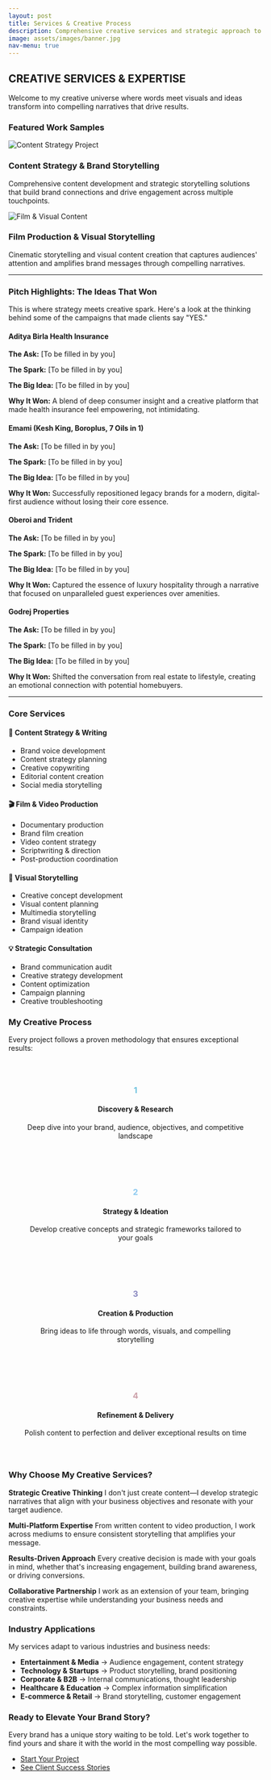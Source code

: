 ```yaml
---
layout: post
title: Services & Creative Process
description: Comprehensive creative services and strategic approach to storytelling
image: assets/images/banner.jpg
nav-menu: true
---
```


## CREATIVE SERVICES & EXPERTISE

Welcome to my creative universe where words meet visuals and ideas transform into compelling narratives that drive results.

### Featured Work Samples

<div class="row">
    <div class="6u 12u$(small)">
        <div class="box">
            <span class="image fit">
                <img src="assets/images/pic01.jpg" alt="Content Strategy Project" />
            </span>
            <h3>Content Strategy & Brand Storytelling</h3>
            <p>Comprehensive content development and strategic storytelling solutions that build brand connections and drive engagement across multiple touchpoints.</p>
        </div>
    </div>
    <div class="6u$ 12u$(small)">
        <div class="box">
            <span class="image fit">
                <img src="assets/images/work_sample_2.jpg" alt="Film & Visual Content" />
            </span>
            <h3>Film Production & Visual Storytelling</h3>
            <p>Cinematic storytelling and visual content creation that captures audiences' attention and amplifies brand messages through compelling narratives.</p>
        </div>
    </div>
</div>

<hr class="major" />

### Pitch Highlights: The Ideas That Won

This is where strategy meets creative spark. Here's a look at the thinking behind some of the campaigns that made clients say "YES."

<div class="row">
    <div class="6u 12u$(medium)">
        <div class="box">
            <h4>Aditya Birla Health Insurance</h4>
            <p><strong>The Ask:</strong> [To be filled in by you]</p>
            <p><strong>The Spark:</strong> [To be filled in by you]</p>
            <p><strong>The Big Idea:</strong> [To be filled in by you]</p>
            <p><strong>Why It Won:</strong> A blend of deep consumer insight and a creative platform that made health insurance feel empowering, not intimidating.</p>
        </div>
    </div>
    <div class="6u$ 12u$(medium)">
        <div class="box">
            <h4>Emami (Kesh King, Boroplus, 7 Oils in 1)</h4>
            <p><strong>The Ask:</strong> [To be filled in by you]</p>
            <p><strong>The Spark:</strong> [To be filled in by you]</p>
            <p><strong>The Big Idea:</strong> [To be filled in by you]</p>
            <p><strong>Why It Won:</strong> Successfully repositioned legacy brands for a modern, digital-first audience without losing their core essence.</p>
        </div>
    </div>
</div>

<div class="row">
    <div class="6u 12u$(medium)">
        <div class="box">
            <h4>Oberoi and Trident</h4>
            <p><strong>The Ask:</strong> [To be filled in by you]</p>
            <p><strong>The Spark:</strong> [To be filled in by you]</p>
            <p><strong>The Big Idea:</strong> [To be filled in by you]</p>
            <p><strong>Why It Won:</strong> Captured the essence of luxury hospitality through a narrative that focused on unparalleled guest experiences over amenities.</p>
        </div>
    </div>
    <div class="6u$ 12u$(medium)">
        <div class="box">
            <h4>Godrej Properties</h4>
            <p><strong>The Ask:</strong> [To be filled in by you]</p>
            <p><strong>The Spark:</strong> [To be filled in by you]</p>
            <p><strong>The Big Idea:</strong> [To be filled in by you]</p>
            <p><strong>Why It Won:</strong> Shifted the conversation from real estate to lifestyle, creating an emotional connection with potential homebuyers.</p>
        </div>
    </div>
</div>

<hr class="major" />

### Core Services

<div class="row">
    <div class="6u 12u$(medium)">
        <h4>📝 Content Strategy & Writing</h4>
        <ul>
            <li>Brand voice development</li>
            <li>Content strategy planning</li>
            <li>Creative copywriting</li>
            <li>Editorial content creation</li>
            <li>Social media storytelling</li>
        </ul>
    </div>
    <div class="6u$ 12u$(medium)">
        <h4>🎬 Film & Video Production</h4>
        <ul>
            <li>Documentary production</li>
            <li>Brand film creation</li>
            <li>Video content strategy</li>
            <li>Scriptwriting & direction</li>
            <li>Post-production coordination</li>
        </ul>
    </div>
</div>

<div class="row">
    <div class="6u 12u$(medium)">
        <h4>🎨 Visual Storytelling</h4>
        <ul>
            <li>Creative concept development</li>
            <li>Visual content planning</li>
            <li>Multimedia storytelling</li>
            <li>Brand visual identity</li>
            <li>Campaign ideation</li>
        </ul>
    </div>
    <div class="6u$ 12u$(medium)">
        <h4>💡 Strategic Consultation</h4>
        <ul>
            <li>Brand communication audit</li>
            <li>Creative strategy development</li>
            <li>Content optimization</li>
            <li>Campaign planning</li>
            <li>Creative troubleshooting</li>
        </ul>
    </div>
</div>

### My Creative Process

Every project follows a proven methodology that ensures exceptional results:

<div class="row">
    <div class="3u 6u(medium) 12u$(small)">
        <div style="text-align: center; padding: 2em;">
            <h3 style="color: #6fc3df;">1</h3>
            <h4>Discovery & Research</h4>
            <p>Deep dive into your brand, audience, objectives, and competitive landscape</p>
        </div>
    </div>
    <div class="3u 6u$(medium) 12u$(small)">
        <div style="text-align: center; padding: 2em;">
            <h3 style="color: #8cc9f0;">2</h3>
            <h4>Strategy & Ideation</h4>
            <p>Develop creative concepts and strategic frameworks tailored to your goals</p>
        </div>
    </div>
    <div class="3u 6u(medium) 12u$(small)">
        <div style="text-align: center; padding: 2em;">
            <h3 style="color: #8a89c0;">3</h3>
            <h4>Creation & Production</h4>
            <p>Bring ideas to life through words, visuals, and compelling storytelling</p>
        </div>
    </div>
    <div class="3u$ 6u$(medium) 12u$(small)">
        <div style="text-align: center; padding: 2em;">
            <h3 style="color: #cda2ab;">4</h3>
            <h4>Refinement & Delivery</h4>
            <p>Polish content to perfection and deliver exceptional results on time</p>
        </div>
    </div>
</div>

### Why Choose My Creative Services?

**Strategic Creative Thinking**
I don't just create content—I develop strategic narratives that align with your business objectives and resonate with your target audience.

**Multi-Platform Expertise**
From written content to video production, I work across mediums to ensure consistent storytelling that amplifies your message.

**Results-Driven Approach**
Every creative decision is made with your goals in mind, whether that's increasing engagement, building brand awareness, or driving conversions.

**Collaborative Partnership**
I work as an extension of your team, bringing creative expertise while understanding your business needs and constraints.

### Industry Applications

My services adapt to various industries and business needs:

- **Entertainment & Media** → Audience engagement, content strategy
- **Technology & Startups** → Product storytelling, brand positioning  
- **Corporate & B2B** → Internal communications, thought leadership
- **Healthcare & Education** → Complex information simplification
- **E-commerce & Retail** → Brand storytelling, customer engagement

### Ready to Elevate Your Brand Story?

Every brand has a unique story waiting to be told. Let's work together to find yours and share it with the world in the most compelling way possible.

<ul class="actions">
    <li><a href="zcontact.html" class="button next">Start Your Project</a></li>
    <li><a href="clients.html" class="button">See Client Success Stories</a></li>
</ul>

